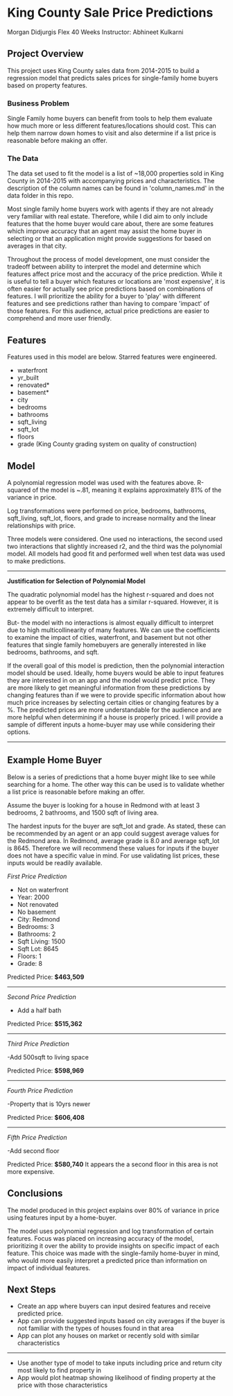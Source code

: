 # King County Sale Price Predictions

Morgan Didjurgis
Flex 40 Weeks
Instructor: Abhineet Kulkarni

## Project Overview

This project uses King County sales data from 2014-2015 to build a regression model that predicts sales prices for single-family home buyers based on property features. 

### Business Problem

Single Family home buyers can benefit from tools to help them evaluate how much more or less different features/locations should cost.  This can help them narrow down homes to visit and also determine if a list price is reasonable before making an offer.

### The Data

The data set used to fit the model is a list of ~18,000 properties sold in King County in 2014-2015 with accompanying prices and characteristics. The description of the column names can be found in 'column_names.md' in the data folder in this repo.

Most single family home buyers work with agents if they are not already very familiar with real estate.  Therefore, while I did aim to only include features  that the home buyer would care about, there are some features which improve accuracy that an agent may assist the home buyer in selecting or that an application might provide suggestions for based on averages in that city.

Throughout the process of model development, one must consider the tradeoff between ability to interpret the model and determine which features affect price most and the accuracy of the price prediction.  While it is useful to tell a buyer which features or locations are 'most expensive', it is often easier for actually see price predictions based on combinations of features.  I will prioritize the ability for a buyer to 'play' with different features and see predictions rather than having to compare 'impact' of those features. For this audience, actual price predictions are easier to comprehend and more user friendly.

## Features

Features used in this model are below. Starred features were engineered.

- waterfront
- yr_built
- renovated*
- basement*
- city
- bedrooms
- bathrooms
- sqft_living
- sqft_lot
- floors
- grade (King County grading system on quality of construction)

## Model

A polynomial regression model was used with the features above. R-squared of the model is ~.81, meaning it explains approximately 81% of the variance in price. 

Log transformations were performed on price, bedrooms, bathrooms, sqft_living, sqft_lot, floors, and grade to increase normality and the linear relationships with price.

Three models were considered. One used no interactions, the second used two interactions that slightly increased r2, and the third was the polynomial model. All models had good fit and performed well when test data was used to make predictions.

***

**Justification for Selection of Polynomial Model**

The quadratic polynomial model has the highest r-squared and does not appear to be overfit as the test data has a similar r-squared. However, it is extremely difficult to interpret.  

But- the model with no interactions is almost equally difficult to interpret due to high multicollinearity of many features.  We can use the coefficients to examine the impact of cities, waterfront, and basement but not other features that single family homebuyers are generally interested in like bedrooms, bathrooms, and sqft.

If the overall goal of this model is prediction, then the polynomial interaction model should be used.  Ideally, home buyers would be able to input features they are interested in on an app and the model would predict price.  They are more likely to get meaningful information from these predictions by changing features than if we were to provide specific information about how much price increases by selecting certain cities or changing features by a %.  The predicted prices are more understandable for the audience and are more helpful when determining if a house is properly priced.  I will provide a sample of different inputs a home-buyer may use while considering their options.

***

## Example Home Buyer

Below is a series of predictions that a home buyer might like to see while searching for a home. The other way this can be used is to validate whether a list price is reasonable before making an offer.

Assume the buyer is looking for a house in Redmond with at least 3 bedrooms, 2 bathrooms, and 1500 sqft of living area.

The hardest inputs for the buyer are sqft_lot and grade. As stated, these can be recommended by an agent or an app could suggest average values for the Redmond area.  In Redmond, average grade is 8.0 and average sqft_lot is 8645. Therefore we will recommend these values for inputs if the buyer does not have a specific value in mind. For use validating list prices, these inputs would be readily available.

*First Price Prediction*

- Not on waterfront
- Year: 2000
- Not renovated
- No basement
- City: Redmond
- Bedrooms: 3
- Bathrooms: 2
- Sqft Living: 1500
- Sqft Lot: 8645
- Floors: 1
- Grade: 8

Predicted Price: **$463,509**
***
*Second Price Prediction*

- Add a half bath

Predicted Price: **$515,362**
***
*Third Price Prediction*

-Add 500sqft to living space

Predicted Price: **$598,969**
***
*Fourth Price Prediction*

-Property that is 10yrs newer

Predicted Price: **$606,408**
***
*Fifth Price Prediction*

-Add second floor

Predicted Price: **$580,740**
It appears the a second floor in this area is not more expensive.


## Conclusions

The model produced in this project explains over 80% of variance in price using features input by a home-buyer.  

The model uses polynomial regression and log transformation of certain features.  Focus was placed on increasing accuracy of the model, prioritizing it over the ability to provide insights on specific impact of each feature.  This choice was made with the single-family home-buyer in mind, who would more easily interpret a predicted price than information on impact of individual features.


## Next Steps

- Create an app where buyers can input desired features and receive predicted price.
- App can provide suggested inputs based on city averages if the buyer is not familiar with the types of houses found in that area
- App can plot any houses on market or recently sold with similar characteristics
***
- Use another type of model to take inputs including price and return city most likely to find property in
- App would plot heatmap showing likelihood of finding property at the price with those characteristics

